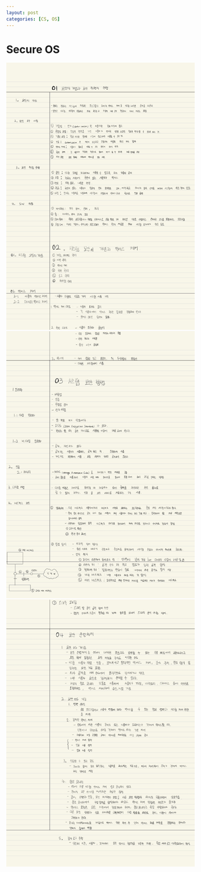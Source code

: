 ```yaml
---
layout: post
categories: [CS, OS]
---
```


# Secure OS

![12.SecureOS-1.jpg](/assets/img/os/12.SecureOS-1.jpg)
![12.SecureOS-2.jpg](/assets/img/os/12.SecureOS-2.jpg)
![12.SecureOS-3.jpg](/assets/img/os/12.SecureOS-3.jpg)
